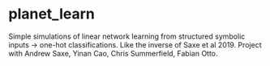 # planet_learn
Simple simulations of linear network learning from structured symbolic inputs -> one-hot classifications. Like the inverse of Saxe et al 2019.
Project with Andrew Saxe, Yinan Cao, Chris Summerfield, Fabian Otto.
